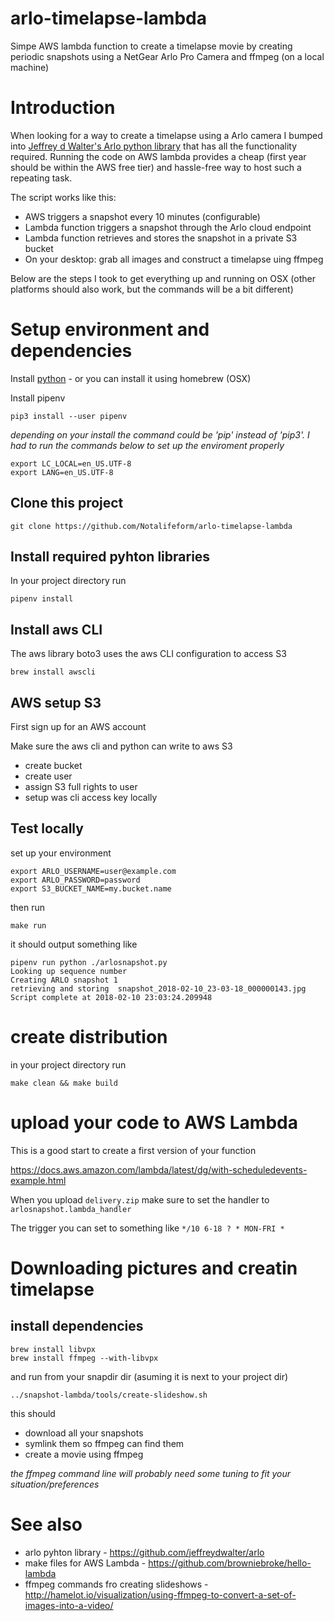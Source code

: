 # arlo-timelapse-lambda
Simpe AWS lambda function to create a timelapse movie by creating periodic snapshots using a NetGear Arlo Pro Camera and ffmpeg (on a local machine)

# Introduction 

When looking for a way to create a timelapse using a Arlo camera I bumped into [Jeffrey d Walter's Arlo python library](https://github.com/jeffreydwalter/arlo) that has all the functionality required. Running the code on AWS lambda provides a cheap (first year should be within the AWS free tier) and hassle-free way to host such a repeating task.

The script works like this:

* AWS triggers a snapshot every 10 minutes (configurable)
* Lambda function triggers a snapshot through the Arlo cloud endpoint
* Lambda function retrieves and stores the snapshot in a private S3 bucket
* On your desktop: grab all images and construct a timelapse uing ffmpeg


Below are the steps I took to get everything up and running on OSX (other platforms should also work, but the commands will be a bit different)


# Setup environment and dependencies

Install [python](https://www.python.org/downloads/) - or you can install it using homebrew (OSX)

Install pipenv

```
pip3 install --user pipenv
```

_depending on your install the command could be 'pip' instead of 'pip3'. I had to run the commands below to set up the enviroment properly_

```
export LC_LOCAL=en_US.UTF-8
export LANG=en_US.UTF-8
```

## Clone this project

```
git clone https://github.com/Notalifeform/arlo-timelapse-lambda
```

## Install required pyhton libraries

In your project directory run

```
pipenv install
```

## Install aws CLI

The aws library boto3 uses the aws CLI configuration to access S3

```
brew install awscli 
```

## AWS setup S3

First sign up for an AWS account

Make sure the aws cli and python can write to aws S3

 - create bucket
 - create user
 - assign S3 full rights to user
 - setup was cli access key locally


## Test locally

set up your environment 

```
export ARLO_USERNAME=user@example.com                                           
export ARLO_PASSWORD=password
export S3_BUCKET_NAME=my.bucket.name 
```

then run

```
make run 
```

it should output something like

```
pipenv run python ./arlosnapshot.py
Looking up sequence number
Creating ARLO snapshot 1
retrieving and storing  snapshot_2018-02-10_23-03-18_000000143.jpg
Script complete at 2018-02-10 23:03:24.209948
```


# create distribution

in your project directory run

```
make clean && make build
```

# upload your code to AWS Lambda 

This is a good start to create a first version of your function

https://docs.aws.amazon.com/lambda/latest/dg/with-scheduledevents-example.html

When you upload `delivery.zip` make sure to set the handler to `arlosnapshot.lambda_handler`

The trigger you can set to something like `*/10 6-18 ? * MON-FRI *`

# Downloading pictures and creatin timelapse

## install dependencies

```
brew install libvpx
brew install ffmpeg --with-libvpx
```
and run from your snapdir dir (asuming it is next to your project dir)

```
../snapshot-lambda/tools/create-slideshow.sh
```

this should

* download all your snapshots
* symlink them so ffmpeg can find them
* create a movie using ffmpeg

_the ffmpeg command line will probably need some tuning to fit your situation/preferences_


# See also

* arlo pyhton library - https://github.com/jeffreydwalter/arlo
* make files for AWS Lambda - https://github.com/browniebroke/hello-lambda
* ffmpeg commands fro creating slideshows - http://hamelot.io/visualization/using-ffmpeg-to-convert-a-set-of-images-into-a-video/

